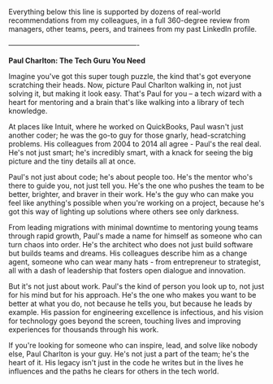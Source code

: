 Everything below this line is supported by dozens of real-world recommendations from my colleagues, in a full 360-degree review from managers, other teams, peers, and trainees from my past LinkedIn profile.

——————————————————-

**Paul Charlton: The Tech Guru You Need**

Imagine you've got this super tough puzzle, the kind that's got everyone scratching their heads. Now, picture Paul Charlton walking in, not just solving it, but making it look easy. That's Paul for you – a tech wizard with a heart for mentoring and a brain that's like walking into a library of tech knowledge.

At places like Intuit, where he worked on QuickBooks, Paul wasn't just another coder; he was the go-to guy for those gnarly, head-scratching problems. His colleagues from 2004 to 2014 all agree - Paul's the real deal. He's not just smart; he's incredibly smart, with a knack for seeing the big picture and the tiny details all at once.

Paul's not just about code; he's about people too. He's the mentor who's there to guide you, not just tell you. He's the one who pushes the team to be better, brighter, and braver in their work. He's the guy who can make you feel like anything's possible when you're working on a project, because he's got this way of lighting up solutions where others see only darkness.

From leading migrations with minimal downtime to mentoring young teams through rapid growth, Paul's made a name for himself as someone who can turn chaos into order. He's the architect who does not just build software but builds teams and dreams. His colleagues describe him as a change agent, someone who can wear many hats - from entrepreneur to strategist, all with a dash of leadership that fosters open dialogue and innovation.

But it's not just about work. Paul's the kind of person you look up to, not just for his mind but for his approach. He's the one who makes you want to be better at what you do, not because he tells you, but because he leads by example. His passion for engineering excellence is infectious, and his vision for technology goes beyond the screen, touching lives and improving experiences for thousands through his work.

If you're looking for someone who can inspire, lead, and solve like nobody else, Paul Charlton is your guy. He's not just a part of the team; he's the heart of it. His legacy isn't just in the code he writes but in the lives he influences and the paths he clears for others in the tech world.
